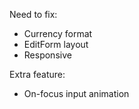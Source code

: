 Need to fix:

- Currency format
- EditForm layout
- Responsive


Extra feature:
- On-focus input animation